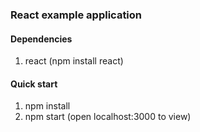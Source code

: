 ### React example application

#### Dependencies
1. react (npm install react)

#### Quick start
1. npm install
2. npm start (open localhost:3000 to view)
